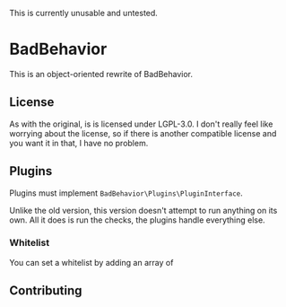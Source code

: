 This is currently unusable and untested.

# BadBehavior

This is an object-oriented rewrite of BadBehavior. 

## License
As with the original, is is licensed under LGPL-3.0.
I don't really feel like worrying about the license, so if there is another compatible license and you want it in that,
I have no problem.

## Plugins
Plugins must implement `BadBehavior\Plugins\PluginInterface`.

Unlike the old version, this version doesn't attempt to run anything on its own. All it does is run the checks, the
plugins handle everything else.

### Whitelist
You can set a whitelist by adding an array of 

## Contributing
